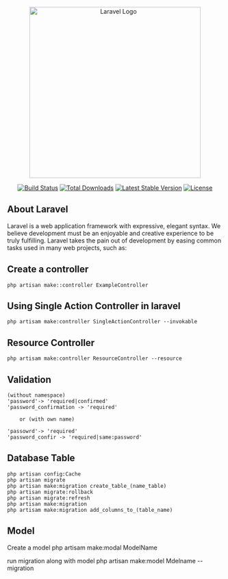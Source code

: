 <p align="center"><a href="https://laravel.com" target="_blank"><img src="https://raw.githubusercontent.com/laravel/art/master/logo-lockup/5%20SVG/2%20CMYK/1%20Full%20Color/laravel-logolockup-cmyk-red.svg" width="400" alt="Laravel Logo"></a></p>

<p align="center">
<a href="https://github.com/laravel/framework/actions"><img src="https://github.com/laravel/framework/workflows/tests/badge.svg" alt="Build Status"></a>
<a href="https://packagist.org/packages/laravel/framework"><img src="https://img.shields.io/packagist/dt/laravel/framework" alt="Total Downloads"></a>
<a href="https://packagist.org/packages/laravel/framework"><img src="https://img.shields.io/packagist/v/laravel/framework" alt="Latest Stable Version"></a>
<a href="https://packagist.org/packages/laravel/framework"><img src="https://img.shields.io/packagist/l/laravel/framework" alt="License"></a>
</p>

## About Laravel

Laravel is a web application framework with expressive, elegant syntax. We believe development must be an enjoyable and creative experience to be truly fulfilling. Laravel takes the pain out of development by easing common tasks used in many web projects, such as:


## Create a controller
    php artisan make::controller ExampleController
    


## Using Single Action Controller in laravel

    php artisam make:controller SingleActionController --invokable

## Resource Controller
    php artisam make:controller ResourceController --resource

## Validation
    (without namespace)
    'password'-> 'required|confirmed'
    'password_confirmation -> 'required'
        
        or (with own name)

    'passowrd'-> 'required'
    'password_confir -> 'required|same:password'



## Database Table

    php artisan config:Cache
    php artisan migrate
    php artisan make:migration create_table_(name_table)
    php artisan migrate:rollback
    php artisan migrate:refresh
    php artisan make:migration
    php artisam make:migration add_columns_to_(table_name)


## Model

Create a model
    php artisam make:modal ModelName

run migration along with model
    php artisan make:model Mdelname --migration

